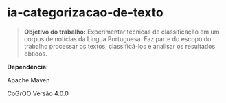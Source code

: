 # ia-categorizacao-de-texto

> **Objetivo do trabalho:** Experimentar técnicas de classificação em um
corpus de notícias da Lingua Portuguesa. Faz parte do escopo do trabalho
processar os textos, classificá-los e analisar os resultados obtidos.

**Dependência:**

Apache Maven

CoGrOO Versão 4.0.0

